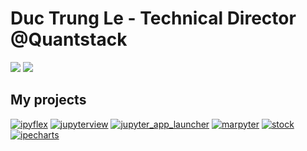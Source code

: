 # Duc Trung Le - Technical Director @Quantstack

![](https://github-readme-stats.vercel.app/api?username=trungleduc&theme=dracula&hide_border=true&include_all_commits=false&count_private=true)
![](https://github-readme-streak-stats.herokuapp.com/?user=trungleduc&theme=dracula&hide_border=true)<br/>


## My projects
[![ipyflex](https://github-readme-stats.vercel.app/api/pin/?username=trungleduc&repo=ipyflex&theme=dracula&show_owner=true)](https://github.com/trungleduc/ipyflex)
[![jupyterview](https://github-readme-stats.vercel.app/api/pin/?username=trungleduc&repo=jupyterview&theme=dracula&show_owner=true)](https://github.com/trungleduc/jupyterview)
[![jupyter_app_launcher](https://github-readme-stats.vercel.app/api/pin/?username=trungleduc&repo=jupyter_app_launcher&theme=dracula&show_owner=true)](https://github.com/trungleduc/jupyter_app_launcher)
[![marpyter](https://github-readme-stats.vercel.app/api/pin/?username=trungleduc&repo=marpyter&theme=dracula&show_owner=true)](https://github.com/trungleduc/marpyter)
[![stock](https://github-readme-stats.vercel.app/api/pin/?username=trungleduc&repo=stock-dashboard&theme=dracula&show_owner=true)](https://github.com/trungleduc/stock-dashboard)
[![ipecharts](https://github-readme-stats.vercel.app/api/pin/?username=trungleduc&repo=ipecharts&theme=dracula&show_owner=true)](https://github.com/trungleduc/ipecharts)
